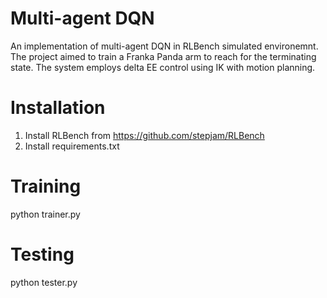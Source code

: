 # Multi-agent DQN

An implementation of multi-agent DQN in RLBench simulated environemnt. The project aimed to train a Franka Panda arm to reach for the terminating state. The system employs delta EE control using IK with motion planning.


# Installation
1. Install RLBench from https://github.com/stepjam/RLBench
2. Install requirements.txt

# Training
python trainer.py

# Testing 
python tester.py

